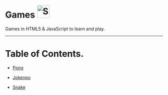 # Games <img src="http://i.imgur.com/Cj4rMrS.gif" height="40" alt="Swimming Octocat" title="Games on GitHub">

Games in HTML5 & JavaScript to learn and play.

-------

# Table of Contents.

- [Pong](https://ls-pong.netlify.com/)

- [Jokenpo](https://ls-jokenpo.netlify.com/)

- [Snake](https://ls-snake.netlify.com/)
